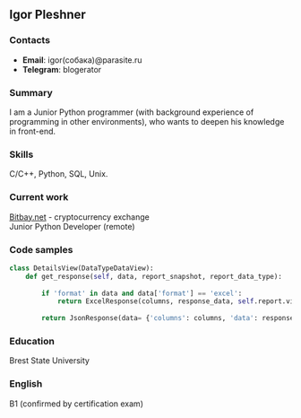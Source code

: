 ﻿## Igor Pleshner

### Contacts
- __Email__: igor(собака)@parasite.ru
- __Telegram__: blogerator

### Summary
I am a Junior Python programmer (with background experience of programming in other environments),  who wants to deepen his knowledge in front-end.

### Skills
C/C++, Python, SQL, Unix.

### Current work
[Bitbay.net](http://bitbay.net/) - cryptocurrency exchange  
Junior Python Developer (remote)

### Code samples
```python
class DetailsView(DataTypeDataView):
    def get_response(self, data, report_snapshot, report_data_type):
        
        if 'format' in data and data['format'] == 'excel':
            return ExcelResponse(columns, response_data, self.report.view_name).get_response()
        
        return JsonResponse(data= {'columns': columns, 'data': response_data}, safe=False)
```
### Education
Brest State University

### English
B1 (confirmed by certification exam)